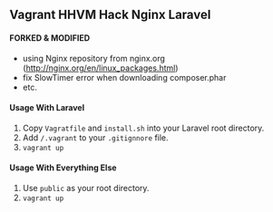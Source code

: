 ## Vagrant HHVM Hack Nginx Laravel

#### FORKED & MODIFIED
- using Nginx repository from nginx.org (http://nginx.org/en/linux_packages.html)
- fix SlowTimer error when downloading composer.phar
- etc.

#### Usage With Laravel
1. Copy `Vagratfile` and `install.sh` into your Laravel root directory.
2. Add `/.vagrant` to your `.gitignnore` file.
3. `vagrant up`

#### Usage With Everything Else
1. Use `public` as your root directory.
2. `vagrant up`
